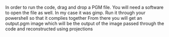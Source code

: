 In order to run the code, drag and drop a PGM file. 
You will need a software to open the file as well. In my case it was gimp. Run it through your powershell so that it complies together
From there you will get an output.pgm image which will be the output of the image passed through the code and reconstructed using projections
